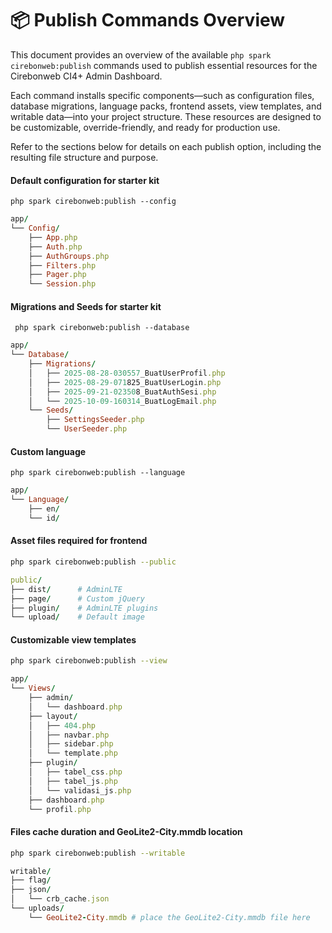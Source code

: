 # 📦 Publish Commands Overview

This document provides an overview of the available `php spark cirebonweb:publish` commands used to publish essential resources for the Cirebonweb CI4+ Admin Dashboard.

Each command installs specific components—such as configuration files, database migrations, language packs, frontend assets, view templates, and writable data—into your project structure. These resources are designed to be customizable, override-friendly, and ready for production use.

Refer to the sections below for details on each publish option, including the resulting file structure and purpose.

#### Default configuration for starter kit
```
php spark cirebonweb:publish --config
```

```ruby
app/
└── Config/
    ├── App.php
    ├── Auth.php
    ├── AuthGroups.php
    ├── Filters.php
    ├── Pager.php
    └── Session.php
```

#### Migrations and Seeds for starter kit
```
 php spark cirebonweb:publish --database
```

```ruby
app/
└── Database/
    ├── Migrations/
    │   ├── 2025-08-28-030557_BuatUserProfil.php
    │   ├── 2025-08-29-071825_BuatUserLogin.php
    │   ├── 2025-09-21-023508_BuatAuthSesi.php
    │   └── 2025-10-09-160314_BuatLogEmail.php
    └── Seeds/
        ├── SettingsSeeder.php
        └── UserSeeder.php
```

#### Custom language

```
php spark cirebonweb:publish --language
```

```ruby
app/
└── Language/
    ├── en/
    └── id/
```

#### Asset files required for frontend

```bash
php spark cirebonweb:publish --public
```

```ruby
public/
├── dist/      # AdminLTE
├── page/      # Custom jQuery
├── plugin/    # AdminLTE plugins
└── upload/    # Default image
```

#### Customizable view templates

```bash
php spark cirebonweb:publish --view
```

```ruby
app/
└── Views/
    ├── admin/
    │   └── dashboard.php
    ├── layout/
    │   ├── 404.php
    │   ├── navbar.php
    │   ├── sidebar.php
    │   └── template.php
    ├── plugin/
    │   ├── tabel_css.php
    │   ├── tabel_js.php
    │   └── validasi_js.php
    ├── dashboard.php
    └── profil.php
```

#### Files cache duration and GeoLite2-City.mmdb location

```bash
php spark cirebonweb:publish --writable
```
```ruby
writable/
├── flag/
├── json/
│   └── crb_cache.json
└── uploads/
    └── GeoLite2-City.mmdb # place the GeoLite2-City.mmdb file here
```